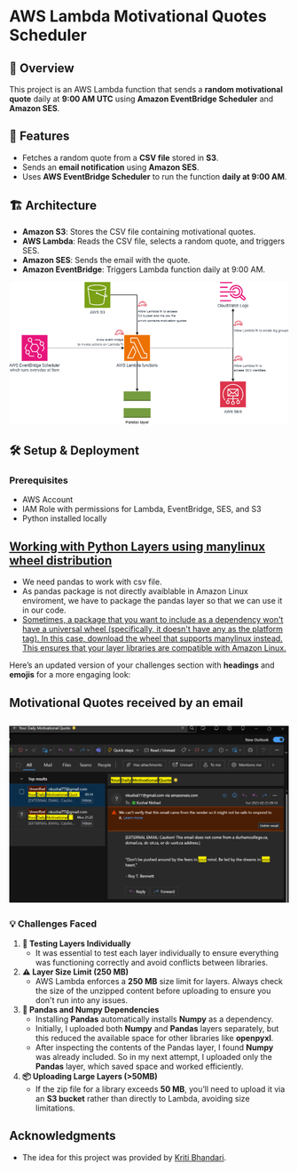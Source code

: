 # AWS Lambda Motivational Quotes Scheduler

## 📌 Overview
This project is an AWS Lambda function that sends a **random motivational quote** daily at **9:00 AM UTC** using **Amazon EventBridge Scheduler** and **Amazon SES**.

## 🚀 Features
- Fetches a random quote from a **CSV file** stored in **S3**.
- Sends an **email notification** using **Amazon SES**.
- Uses **AWS EventBridge Scheduler** to run the function **daily at 9:00 AM**.

## 🏗 Architecture
- **Amazon S3**: Stores the CSV file containing motivational quotes.
- **AWS Lambda**: Reads the CSV file, selects a random quote, and triggers SES.
- **Amazon SES**: Sends the email with the quote.
- **Amazon EventBridge**: Triggers Lambda function daily at 9:00 AM.

![Architecture Diagram](docs/Architecture_Diagram.png)

## 🛠 Setup & Deployment
### Prerequisites
- AWS Account
- IAM Role with permissions for Lambda, EventBridge, SES, and S3
- Python installed locally

## [Working with Python Layers using manylinux wheel distribution](docs/WorkingWithPythonLayers.md)
- We need pandas to work with csv file.
- As pandas package is not directly avaiblable in Amazon Linux enviroment, we have to package the pandas layer so that we can use it in our code.
- [Sometimes, a package that you want to include as a dependency won't have a universal wheel (specifically, it doesn't have any as the platform tag). In this case, download the wheel that supports manylinux instead. This ensures that your layer libraries are compatible with Amazon Linux.](https://docs.aws.amazon.com/lambda/latest/dg/python-layers.html#python-layer-manylinux)

Here’s an updated version of your challenges section with **headings** and **emojis** for a more engaging look:

## Motivational Quotes received by an email
![Output](docs/OutputEmail.png)
---

### 💡 **Challenges Faced**
1. **🧪 Testing Layers Individually**
   - It was essential to test each layer individually to ensure everything was functioning correctly and avoid conflicts between libraries.
2. **⚠️ Layer Size Limit (250 MB)**
   - AWS Lambda enforces a **250 MB** size limit for layers. Always check the size of the unzipped content before uploading to ensure you don't run into any issues.
3. **🔄 Pandas and Numpy Dependencies**
   - Installing **Pandas** automatically installs **Numpy** as a dependency.
   - Initially, I uploaded both **Numpy** and **Pandas** layers separately, but this reduced the available space for other libraries like **openpyxl**.
   - After inspecting the contents of the Pandas layer, I found **Numpy** was already included. So in my next attempt, I uploaded only the **Pandas** layer, which saved space and worked efficiently.
4. **📦 Uploading Large Layers (>50MB)**
   - If the zip file for a library exceeds **50 MB**, you’ll need to upload it via an **S3 bucket** rather than directly to Lambda, avoiding size limitations.

## Acknowledgments
- The idea for this project was provided by [Kriti Bhandari](https://www.linkedin.com/in/kritibhandari/).
